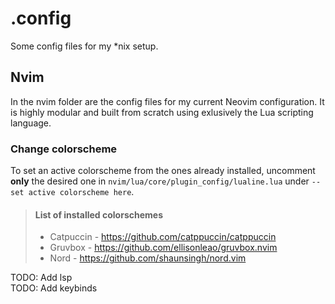 # .config
Some config files for my \*nix setup.


## Nvim
In the nvim folder are the config files for my current Neovim configuration. It is highly modular and built from scratch using exlusively the Lua scripting language.


### Change colorscheme
To set an active colorscheme from the ones already installed, uncomment **only** the desired one in `nvim/lua/core/plugin_config/lualine.lua` under `-- set active colorscheme here`.

> #### List of installed colorschemes
>
> - Catpuccin   - https://github.com/catppuccin/catppuccin
> - Gruvbox     - https://github.com/ellisonleao/gruvbox.nvim
> - Nord        - https://github.com/shaunsingh/nord.vim

TODO: Add lsp  
TODO: Add keybinds
